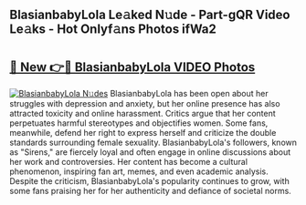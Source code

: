 ## BlasianbabyLola Le𝚊ked N𝚞de - Part-gQR Video Le𝚊ks - Hot Onlyf𝚊ns Photos ifWa2

# <h2><a href="http://ab26147.deff.icu/?id=BlasianbabyLola">🔗 New 👉🔴 BlasianbabyLola VIDEO Photos</a></h2>

[![BlasianbabyLola N𝚞des](https://i.imgur.com/rIISA9y.gif)](http://ab26147.deff.icu/?id=BlasianbabyLola)
BlasianbabyLola has been open about her struggles with depression and anxiety, but her online presence has also attracted toxicity and online harassment. Critics argue that her content perpetuates harmful stereotypes and objectifies women. Some fans, meanwhile, defend her right to express herself and criticize the double standards surrounding female sexuality. BlasianbabyLola's followers, known as "Sirens," are fiercely loyal and often engage in online discussions about her work and controversies. Her content has become a cultural phenomenon, inspiring fan art, memes, and even academic analysis. Despite the criticism, BlasianbabyLola's popularity continues to grow, with some fans praising her for her authenticity and defiance of societal norms.
